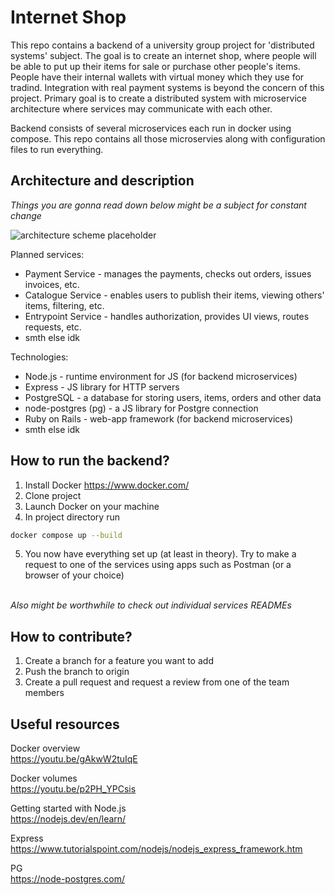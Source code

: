 # Internet Shop
This repo contains a backend of a university group project for 'distributed systems' subject. The goal is to create an internet shop, where people will be able to put up their items for sale or purchase other people's items. People have their internal wallets with virtual money which they use for tradind. Integration with real payment systems is beyond the concern of this project. Primary goal is to create a distributed system with microservice architecture where services may communicate with each other.

Backend consists of several microservices each run in docker using compose. This repo contains all those microservies along with configuration files to run everything.

## Architecture and description
*Things you are gonna read down below might be a subject for constant change*

![architecture scheme placeholder](./put/an/image/here.jpeg)

Planned services:
- Payment Service - manages the payments, checks out orders, issues invoices, etc.
- Catalogue Service - enables users to publish their items, viewing others' items, filtering, etc.
- Entrypoint Service - handles authorization, provides UI views, routes requests, etc.
- smth else idk

Technologies:
- Node.js - runtime environment for JS (for backend microservices)
- Express - JS library for HTTP servers
- PostgreSQL - a database for storing users, items, orders and other data
- node-postgres (pg) - a JS library for Postgre connection
- Ruby on Rails - web-app framework (for backend microservices)
- smth else idk


## How to run the backend?
1. Install Docker https://www.docker.com/
2. Clone project
3. Launch Docker on your machine
4. In project directory run 
```sh
docker compose up --build
```
5. You now have everything set up (at least in theory). Try to make a request to one of the services using apps such as Postman (or a browser of your choice)

<br>*Also might be worthwhile to check out individual services READMEs*<br>


## How to contribute?
1. Create a branch for a feature you want to add
2. Push the branch to origin
2. Create a pull request and request a review from one of the team members


## Useful resources
Docker overview<br>
https://youtu.be/gAkwW2tuIqE

Docker volumes<br>
https://youtu.be/p2PH_YPCsis

Getting started with Node.js<br>
https://nodejs.dev/en/learn/

Express<br>
https://www.tutorialspoint.com/nodejs/nodejs_express_framework.htm

PG<br>
https://node-postgres.com/